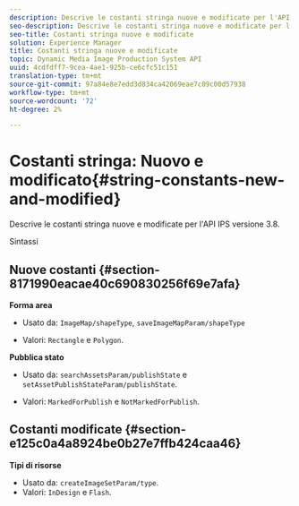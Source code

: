 ```yaml
---
description: Descrive le costanti stringa nuove e modificate per l'API IPS versione 3.8.
seo-description: Descrive le costanti stringa nuove e modificate per l'API IPS versione 3.8.
seo-title: Costanti stringa nuove e modificate
solution: Experience Manager
title: Costanti stringa nuove e modificate
topic: Dynamic Media Image Production System API
uuid: 4cdfdff7-9cea-4ae1-925b-ce6cfc51c151
translation-type: tm+mt
source-git-commit: 97a84e8e7edd3d834ca42069eae7c09c00d57938
workflow-type: tm+mt
source-wordcount: '72'
ht-degree: 2%

---
```



# Costanti stringa: Nuovo e modificato{#string-constants-new-and-modified}

Descrive le costanti stringa nuove e modificate per l&#39;API IPS versione 3.8.

Sintassi

## Nuove costanti {#section-8171990eacae40c690830256f69e7afa}

**Forma area**

* Usato da: `ImageMap/shapeType`, `saveImageMapParam/shapeType`

* Valori: `Rectangle` e `Polygon`.

**Pubblica stato**

* Usato da: `searchAssetsParam/publishState` e `setAssetPublishStateParam/publishState`.

* Valori: `MarkedForPublish` e `NotMarkedForPublish`.

## Costanti modificate {#section-e125c0a4a8924be0b27e7ffb424caa46}

**Tipi di risorse**

* Usato da: `createImageSetParam/type`.
* Valori: `InDesign` e `Flash`.

